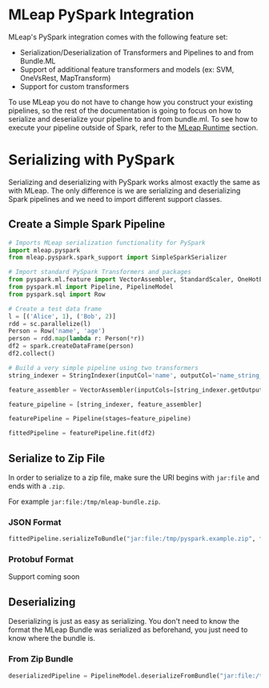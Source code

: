 # MLeap PySpark Integration

MLeap's PySpark integration comes with the following feature set:
* Serialization/Deserialization of Transformers and Pipelines to and from Bundle.ML
* Support of additional feature transformers and models (ex: SVM, OneVsRest, MapTransform)
* Support for custom transformers

To use MLeap you do not have to change how you construct your existing pipelines, so the rest of the documentation is going to focus on how to serialize and deserialize your pipeline to and from bundle.ml.
To see how to execute your pipeline outside of Spark, refer to the [MLeap Runtime](../mleap-runtime/index.md) section.

# Serializing with PySpark

Serializing and deserializing with PySpark works almost exactly the same
as with MLeap. The only difference is we are serializing and
deserializing Spark pipelines and we need to import different support classes.

## Create a Simple Spark Pipeline

```python
# Imports MLeap serialization functionality for PySpark
import mleap.pyspark
from mleap.pyspark.spark_support import SimpleSparkSerializer

# Import standard PySpark Transformers and packages
from pyspark.ml.feature import VectorAssembler, StandardScaler, OneHotEncoder, StringIndexer
from pyspark.ml import Pipeline, PipelineModel
from pyspark.sql import Row

# Create a test data frame
l = [('Alice', 1), ('Bob', 2)]
rdd = sc.parallelize(l)
Person = Row('name', 'age')
person = rdd.map(lambda r: Person(*r))
df2 = spark.createDataFrame(person)
df2.collect()

# Build a very simple pipeline using two transformers
string_indexer = StringIndexer(inputCol='name', outputCol='name_string_index')

feature_assembler = VectorAssembler(inputCols=[string_indexer.getOutputCol()], outputCol="features")

feature_pipeline = [string_indexer, feature_assembler]

featurePipeline = Pipeline(stages=feature_pipeline)

fittedPipeline = featurePipeline.fit(df2)
```


## Serialize to Zip File

In order to serialize to a zip file, make sure the URI begins with
`jar:file` and ends with a `.zip`.

For example
`jar:file:/tmp/mleap-bundle.zip`.

### JSON Format

```python
fittedPipeline.serializeToBundle("jar:file:/tmp/pyspark.example.zip", fittedPipeline.transform(df2))
```

### Protobuf Format

Support coming soon

## Deserializing

Deserializing is just as easy as serializing. You don't need to know the
format the MLeap Bundle was serialized as beforehand, you just need to
know where the bundle is.

### From Zip Bundle

```python
deserializedPipeline = PipelineModel.deserializeFromBundle("jar:file:/tmp/pyspark.example.zip")
```